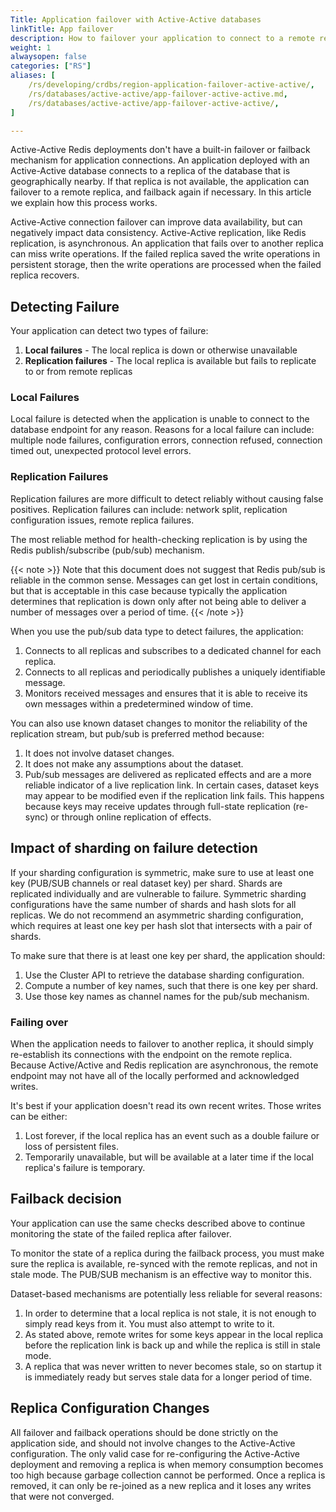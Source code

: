 ```yaml
---
Title: Application failover with Active-Active databases
linkTitle: App failover
description: How to failover your application to connect to a remote replica.
weight: 1
alwaysopen: false
categories: ["RS"]
aliases: [
    /rs/developing/crdbs/region-application-failover-active-active/,
    /rs/databases/active-active/app-failover-active-active.md,
    /rs/databases/active-active/app-failover-active-active/,
]

---
```

Active-Active Redis deployments don't have a built-in failover or failback mechanism for application connections.
An application deployed with an Active-Active database connects to a replica of the database that is geographically nearby.
If that replica is not available, the application can failover to a remote replica, and failback again if necessary.
In this article we explain how this process works.

Active-Active connection failover can improve data availability, but can negatively impact data consistency.
Active-Active replication, like Redis replication, is asynchronous.
An application that fails over to another replica can miss write operations.
If the failed replica saved the write operations in persistent storage,
then the write operations are processed when the failed replica recovers.

## Detecting Failure

Your application can detect two types of failure:

1. **Local failures** - The local replica is down or otherwise unavailable
1. **Replication failures** - The local replica is available but fails to replicate to or from remote replicas

### Local Failures

Local failure is detected when the application is unable to connect to the database endpoint for any reason. Reasons for a local failure can include: multiple node failures, configuration errors, connection refused, connection timed out, unexpected protocol level errors.

### Replication Failures

Replication failures are more difficult to detect reliably without causing false positives. Replication failures can include: network split, replication configuration issues, remote replica failures.

The most reliable method for health-checking replication is by using the Redis publish/subscribe (pub/sub) mechanism.

{{< note >}}
Note that this document does not suggest that Redis pub/sub is reliable in the common sense. Messages can get lost in certain conditions, but that is acceptable in this case because typically the application determines that replication is down only after not being able to deliver a number of messages over a period of time.
{{< /note >}}

When you use the pub/sub data type to detect failures, the application:

1. Connects to all replicas and subscribes to a dedicated channel for each replica.
1. Connects to all replicas and periodically publishes a uniquely identifiable message.
1. Monitors received messages and ensures that it is able to receive its own messages within a predetermined window of time.

You can also use known dataset changes to monitor the reliability of the replication stream,
but pub/sub is preferred method because:

1. It does not involve dataset changes.
1. It does not make any assumptions about the dataset.
1. Pub/sub messages are delivered as replicated effects and are a more reliable indicator of a live replication link. In certain cases, dataset keys may appear to be modified even if the replication link fails. This happens because keys may receive updates through full-state replication (re-sync) or through online replication of effects. 

## Impact of sharding on failure detection

If your sharding configuration is symmetric, make sure to use at least one key (PUB/SUB channels or real dataset key) per shard. Shards are replicated individually and are vulnerable to failure. Symmetric sharding configurations have the same number of shards and hash slots for all replicas.
We do not recommend an asymmetric sharding configuration, which requires at least one key per hash slot that intersects with a pair of shards.

To make sure that there is at least one key per shard, the application should:

1. Use the Cluster API to retrieve the database sharding configuration.
1. Compute a number of key names, such that there is one key per shard.
1. Use those key names as channel names for the pub/sub mechanism.

### Failing over

When the application needs to failover to another replica, it should simply re-establish its connections with the endpoint on the remote replica. Because Active/Active and Redis replication are asynchronous, the remote endpoint may not have all of the locally performed and acknowledged writes.

It's best if your application doesn't read its own recent writes. Those writes can be either:

1. Lost forever, if the local replica has an event such as a double failure or loss of persistent files.
1. Temporarily unavailable, but will be available at a later time if the local replica's failure is temporary.

<!--- {{< note >}}
Sample code that maps a hash slot to a key name can be found in this Python script.
{{< /note >}} --->

## Failback decision

Your application can use the same checks described above to continue monitoring the state of the failed replica after failover.

To monitor the state of a replica during the failback process, you must make sure the replica is available, re-synced with the remote replicas, and not in stale mode. The PUB/SUB mechanism is an effective way to monitor this.

Dataset-based mechanisms are potentially less reliable for several reasons:
1. In order to determine that a local replica is not stale, it is not enough to simply read keys from it. You must also attempt to write to it.
1. As stated above, remote writes for some keys appear in the local replica before the replication link is back up and while the replica is still in stale mode.
1. A replica that was never written to never becomes stale, so on startup it is immediately ready but serves stale data for a longer period of time.

## Replica Configuration Changes

All failover and failback operations should be done strictly on the application side, and should not involve changes to the Active-Active configuration.
The only valid case for re-configuring the Active-Active deployment and removing a replica is when memory consumption becomes too high because garbage collection cannot be performed.
Once a replica is removed, it can only be re-joined as a new replica and it loses any writes that were not converged.
